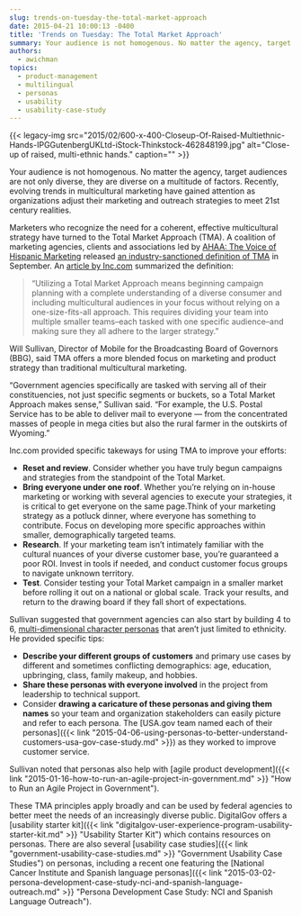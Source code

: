 ```yaml
---
slug: trends-on-tuesday-the-total-market-approach
date: 2015-04-21 10:00:13 -0400
title: 'Trends on Tuesday: The Total Market Approach'
summary: Your audience is not homogenous. No matter the agency, target audiences are not only diverse, they are diverse on a multitude of factors. Recently, evolving trends in multicultural marketing have gained attention as organizations adjust their marketing and outreach strategies to meet 21st century realities. Marketers who recognize the need for a coherent, effective multicultural
authors:
  - awichman
topics:
  - product-management
  - multilingual
  - personas
  - usability
  - usability-case-study
---
```


{{< legacy-img src="2015/02/600-x-400-Closeup-Of-Raised-Multiethnic-Hands-IPGGutenbergUKLtd-iStock-Thinkstock-462848199.jpg" alt="Close-up of raised, multi-ethnic hands." caption="" >}}

Your audience is not homogenous. No matter the agency, target audiences are not only diverse, they are diverse on a multitude of factors. Recently, evolving trends in multicultural marketing have gained attention as organizations adjust their marketing and outreach strategies to meet 21st century realities.

Marketers who recognize the need for a coherent, effective multicultural strategy have turned to the Total Market Approach (TMA). A coalition of marketing agencies, clients and associations led by [AHAA: The Voice of Hispanic Marketing](http://www.ahaa.org/About) released [an industry-sanctioned definition of TMA](http://www.ana.net/content/show/id/31579) in September. An [article by Inc.com](http://www.inc.com/yuriy-boykiv/what-leaders-need-to-know-about-the-total-market-approach-to-diverse-audiences.html) summarized the definition:

> &#8220;Utilizing a Total Market Approach means beginning campaign planning with a complete understanding of a diverse consumer and including multicultural audiences in your focus without relying on a one-size-fits-all approach. This requires dividing your team into multiple smaller teams&#8211;each tasked with one specific audience&#8211;and making sure they all adhere to the larger strategy.&#8221;

Will Sullivan, Director of Mobile for the Broadcasting Board of Governors (BBG), said TMA offers a more blended focus on marketing and product strategy than traditional multicultural marketing.

“Government agencies specifically are tasked with serving all of their constituencies, not just specific segments or buckets, so a Total Market Approach makes sense,” Sullivan said. “For example, the U.S. Postal Service has to be able to deliver mail to everyone &#8212; from the concentrated masses of people in mega cities but also the rural farmer in the outskirts of Wyoming.​”

Inc.com provided specific takeways for using TMA to improve your efforts:

  * **Reset and review**. Consider whether you have truly begun campaigns and strategies from the standpoint of the Total Market.
  * **Bring everyone under one roof**. Whether you&#8217;re relying on in-house marketing or working with several agencies to execute your strategies, it is critical to get everyone on the same page.Think of your marketing strategy as a potluck dinner, where everyone has something to contribute. Focus on developing more specific approaches within smaller, demographically targeted teams.
  * **Research**. If your marketing team isn&#8217;t intimately familiar with the cultural nuances of your diverse customer base, you&#8217;re guaranteed a poor ROI. Invest in tools if needed, and conduct customer focus groups to navigate unknown territory.
  * **Test**. Consider testing your Total Market campaign in a smaller market before rolling it out on a national or global scale. Track your results, and return to the drawing board if they fall short of expectations.

Sullivan suggested that government agencies can also start by building 4 to 6, [multi-dimensional character personas](http://www.usability.gov/how-to-and-tools/methods/personas.html) that aren&#8217;t just limited to ethnicity. He provided specific tips:

  * **Describe your different groups of customers** and primary use cases by different and sometimes conflicting demographics: age, education, upbringing, class, family makeup, and hobbies.
  * **Share these personas with everyone involved** in the project from leadership to technical support.
  * Consider **drawing a caricature of these personas and giving them names** so your team and organization stakeholders can easily picture and refer to each persona. The [USA.gov team named each of their personas]({{< link "2015-04-06-using-personas-to-better-understand-customers-usa-gov-case-study.md" >}}) as they worked to improve customer service.

Sullivan noted that personas also help with [agile product development]({{< link "2015-01-16-how-to-run-an-agile-project-in-government.md" >}} "How to Run an Agile Project in Government").

These TMA principles apply broadly and can be used by federal agencies to better meet the needs of an increasingly diverse public. DigitalGov offers a [usability starter kit]({{< link "digitalgov-user-experience-program-usability-starter-kit.md" >}} "Usability Starter Kit") which contains resources on personas. There are also several [usability case studies]({{< link "government-usability-case-studies.md" >}} "Government Usability Case Studies") on personas, including a recent one featuring the [National Cancer Institute and Spanish language personas]({{< link "2015-03-02-persona-development-case-study-nci-and-spanish-language-outreach.md" >}} "Persona Development Case Study: NCI and Spanish Language Outreach").
